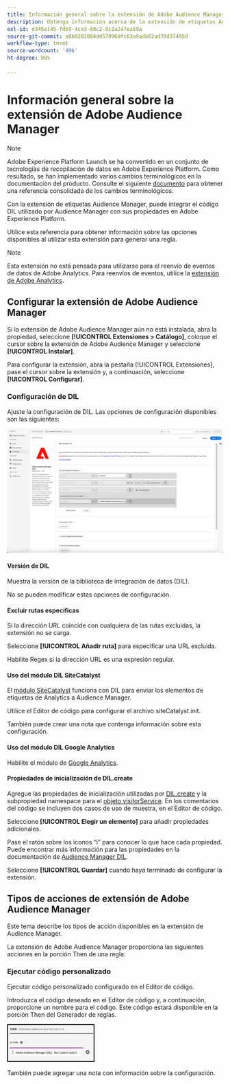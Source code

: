 ```yaml
---
title: Información general sobre la extensión de Adobe Audience Manager
description: Obtenga información acerca de la extensión de etiquetas Adobe Audience Manager en Adobe Experience Platform.
exl-id: d345e145-fdb9-4ca3-88c2-9c2a247ea59a
source-git-commit: a8b0282004dd57096dfc63a9adb82ad70d37495d
workflow-type: tm+mt
source-wordcount: '496'
ht-degree: 96%

---
```


# Información general sobre la extensión de Adobe Audience Manager

>[!NOTE]
>
>Adobe Experience Platform Launch se ha convertido en un conjunto de tecnologías de recopilación de datos en Adobe Experience Platform. Como resultado, se han implementado varios cambios terminológicos en la documentación del producto. Consulte el siguiente [documento](../../../term-updates.md) para obtener una referencia consolidada de los cambios terminológicos.

Con la extensión de etiquetas Audience Manager, puede integrar el código DIL utilizado por Audience Manager con sus propiedades en Adobe Experience Platform.

Utilice esta referencia para obtener información sobre las opciones disponibles al utilizar esta extensión para generar una regla.

>[!NOTE]
>
>Esta extensión no está pensada para utilizarse para el reenvío de eventos de datos de Adobe Analytics. Para reenvíos de eventos, utilice la [extensión de Adobe Analytics](../analytics/overview.md).

## Configurar la extensión de Adobe Audience Manager

Si la extensión de Adobe Audience Manager aún no está instalada, abra la propiedad, seleccione **[!UICONTROL Extensiones > Catálogo]**, coloque el cursor sobre la extensión de Adobe Audience Manager y seleccione **[!UICONTROL Instalar]**.

Para configurar la extensión, abra la pestaña [!UICONTROL Extensiones], pase el cursor sobre la extensión y, a continuación, seleccione **[!UICONTROL Configurar]**.

### Configuración de DIL

Ajuste la configuración de DIL. Las opciones de configuración disponibles son las siguientes:

![](../../../images/ext-aam-config.png)

#### Versión de DIL

Muestra la versión de la biblioteca de integración de datos (DIL).

No se pueden modificar estas opciones de configuración.

#### Excluir rutas específicas

Si la dirección URL coincide con cualquiera de las rutas excluidas, la extensión no se carga.

Seleccione **[!UICONTROL Añadir ruta]** para especificar una URL excluida.

Habilite Regex si la dirección URL es una expresión regular.

#### Uso del módulo DIL SiteCatalyst

El [módulo SiteCatalyst](https://experiencecloud.adobe.com/resources/help/es_ES/aam/r_dil_sc_init.html) funciona con DIL para enviar los elementos de etiquetas de Analytics a Audience Manager.

Utilice el Editor de código para configurar el archivo siteCatalyst.init.

También puede crear una nota que contenga información sobre esta configuración.

#### Uso del módulo DIL Google Analytics

Habilite el módulo de [Google Analytics](https://experiencecloud.adobe.com/resources/help/es_ES/aam/dil-google-universal-analytics.html).

#### Propiedades de inicialización de DIL.create

Agregue las propiedades de inicialización utilizadas por [DIL.create](https://experiencecloud.adobe.com/resources/help/es_ES/aam/r_dil_create.html) y la subpropiedad namespace para el [objeto visitorService](https://experiencecloud.adobe.com/resources/help/es_ES/aam/r_dil_visitor_service.html). En los comentarios del código se incluyen dos casos de uso de muestra, en el Editor de código.

Seleccione **[!UICONTROL Elegir un elemento]** para añadir propiedades adicionales.

Pase el ratón sobre los iconos “i” para conocer lo que hace cada propiedad. Puede encontrar más información para las propiedades en la documentación de [Audience Manager DIL](https://experiencecloud.adobe.com/resources/help/en_US/aam/r_dil_create.html).

Seleccione **[!UICONTROL Guardar]** cuando haya terminado de configurar la extensión.

## Tipos de acciones de extensión de Adobe Audience Manager

Este tema describe los tipos de acción disponibles en la extensión de Audience Manager.

La extensión de Adobe Audience Manager proporciona las siguientes acciones en la porción Then de una regla:

### Ejecutar código personalizado

Ejecutar código personalizado configurado en el Editor de código.

Introduzca el código deseado en el Editor de código y, a continuación, proporcione un nombre para el código. Este código estará disponible en la porción Then del Generador de reglas.

![](../../../images/ext-aam-then.png)

También puede agregar una nota con información sobre la configuración.
